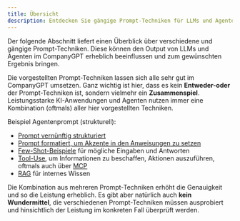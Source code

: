 ```yaml
---
title: Übersicht
description: Entdecken Sie gängige Prompt-Techniken für LLMs und Agenten im CompanyGPT, um deren Output zu verbessern und gewünschte Ergebnisse zu erzielen. Erfahren Sie, wie die Kombination von Techniken die Leistung steigert.
---
```


Der folgende Abschnitt liefert einen Überblick über verschiedene und gängige Prompt-Techniken. Diese können den Output von LLMs und Agenten im CompanyGPT erheblich beeinflussen und zum gewünschten Ergebnis bringen.

Die vorgestellten Prompt-Techniken lassen sich alle sehr gut im CompanyGPT umsetzen. Ganz wichtig ist hier, dass es kein **Entweder-oder** der Prompt-Techniken ist, sondern vielmehr ein **Zusammenspiel**. Leistungsstarke KI-Anwendungen und Agenten nutzen immer eine Kombination (oftmals) aller hier vorgestellten Techniken.

Beispiel Agentenprompt (strukturell):

- [Prompt vernünftig strukturiert](/prompt-engineering/prompts-strukturieren)
- [Prompt formatiert, um Akzente in den Anweisungen zu setzen](/prompt-engineering/prompts-formatieren)
- [Few-Shot-Beispiele](/prompt-engineering/prompt-techniken/few-shot) für mögliche Eingaben und Antworten
- [Tool-Use](/prompt-engineering/prompt-techniken/tool-use/), um Informationen zu beschaffen, Aktionen auszuführen, oftmals auch über [MCP](/prompt-engineering/prompt-techniken/tool-use/#das-mcp-model-context-protocol-als-tool)
- [RAG](/prompt-engineering/prompt-techniken/rag/) für internes Wissen

Die Kombination aus mehreren Prompt-Techniken erhöht die Genauigkeit und so die Leistung erheblich. Es gibt aber natürlich auch **kein Wundermittel**, die verschiedenen Prompt-Techniken müssen ausprobiert und hinsichtlich der Leistung im konkreten Fall überprüft werden.
